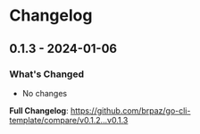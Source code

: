 # Changelog

## 0.1.3 - 2024-01-06

### What's Changed

* No changes

**Full Changelog**: https://github.com/brpaz/go-cli-template/compare/v0.1.2...v0.1.3

